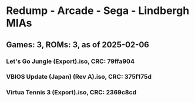 # Redump - Arcade - Sega - Lindbergh MIAs
## Games: 3, ROMs: 3, as of 2025-02-06
### Let's Go Jungle (Export).iso, CRC: 79ffa904
### VBIOS Update (Japan) (Rev A).iso, CRC: 375f175d
### Virtua Tennis 3 (Export).iso, CRC: 2369c8cd
